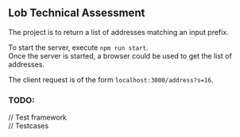 ## Lob Technical Assessment

The project is to return a list of addresses matching an input prefix.  

To start the server, execute `npm run start`.  
Once the server is started, a browser could be used to get the list of addresses.  

The client request is of the form `localhost:3000/address?s=16`.

### TODO:
// Test framework  
// Testcases
